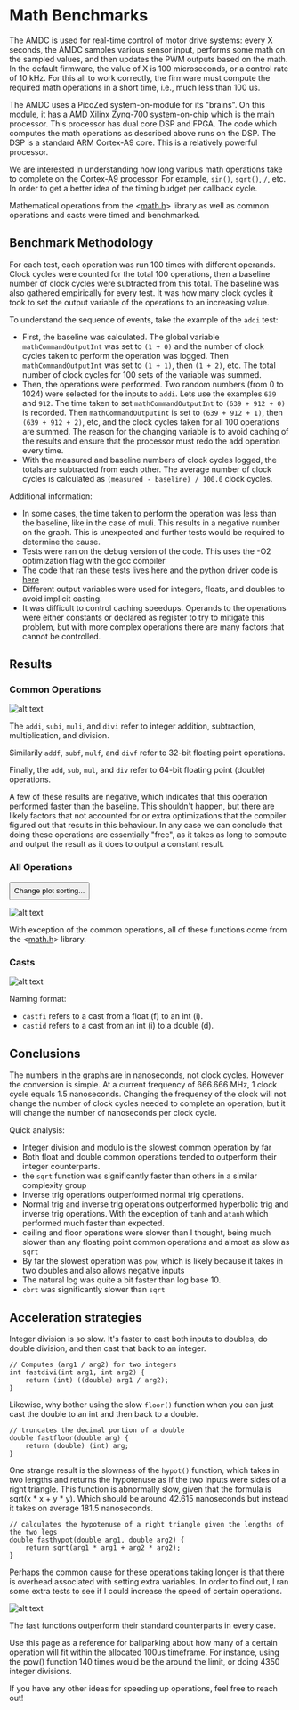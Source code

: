 # Math Benchmarks

The AMDC is used for real-time control of motor drive systems: every X seconds, the AMDC samples various sensor input, performs some math on the sampled values, and then updates the PWM outputs based on the math. In the default firmware, the value of X is 100 microseconds, or a control rate of 10 kHz. For this all to work correctly, the firmware must compute the required math operations in a short time, i.e., much less than 100 us.

The AMDC uses a PicoZed system-on-module for its "brains". On this module, it has a AMD Xilinx Zynq-700 system-on-chip which is the main processor. This processor has dual core DSP and FPGA. The code which computes the math operations as described above runs on the DSP. The DSP is a standard ARM Cortex-A9 core. This is a relatively powerful processor.

We are interested in understanding how long various math operations take to complete on the Cortex-A9 processor. For example, `sin()`, `sqrt()`, `/`, etc. In order to get a better idea of the timing budget per callback cycle.

Mathematical operations from the <[math.h](https://pubs.opengroup.org/onlinepubs/9699919799/basedefs/math.h.html)> library as well as common operations and casts were timed and benchmarked.

## Benchmark Methodology

For each test, each operation was run 100 times with different operands. Clock cycles were counted for the total 100 operations, then a baseline number of clock cycles were subtracted from this total. The baseline was also gathered empirically for every test. It was how many clock cycles it took to set the output variable of the operations to an increasing value.

To understand the sequence of events, take the example of the `addi` test:
- First, the baseline was calculated. The global variable `mathCommandOutputInt` was set to `(1 + 0)` and the number of clock cycles taken to perform the operation was logged. Then `mathCommandOutputInt` was set to `(1 + 1)`, then `(1 + 2)`, etc. The total number of clock cycles for 100 sets of the variable was summed.
- Then, the operations were performed. Two random numbers (from 0 to 1024) were selected for the inputs to `addi`. Lets use the examples `639` and `912`. The time taken to set `mathCommandOutputInt` to `(639 + 912 + 0)` is recorded. Then `mathCommandOutputInt` is set to `(639 + 912 + 1)`, then `(639 + 912 + 2)`, etc, and the clock cycles taken for all 100 operations are summed. The reason for the changing variable is to avoid caching of the results and ensure that the processor must redo the add operation every time.
- With the measured and baseline numbers of clock cycles logged, the totals are subtracted from each other. The average number of clock cycles is calculated as `(measured - baseline) / 100.0` clock cycles.

Additional information:
- In some cases, the time taken to perform the operation was less than the baseline, like in the case of muli. This results in a negative number on the graph. This is unexpected and further tests would be required to determine the cause.
- Tests were ran on the debug version of the code. This uses the -O2 optimization flag with the gcc compiler
- The code that ran these tests lives [here](https://github.com/Severson-Group/RyansRepo/blob/math/AMDC-Firmware/sdk/app_cpu1/user/usr/math/cmd/cmd_math.c) and the python driver code is [here](https://github.com/Severson-Group/RyansRepo/blob/math/AMDCmathBenchmarks.py)
- Different output variables were used for integers, floats, and doubles to avoid implicit casting.
- It was difficult to control caching speedups. Operands to the operations were either constants or declared as register to try to mitigate this problem, but with more complex operations there are many factors that cannot be controlled.

## Results

### Common Operations
![alt text](images/commonNanoseconds.svg)

The `addi`, `subi`, `muli`, and `divi` refer to integer addition, subtraction, multiplication, and division.

Similarily `addf`, `subf`, `mulf`, and `divf` refer to 32-bit floating point operations.

Finally, the `add`, `sub`, `mul`, and `div` refer to 64-bit floating point (double) operations.

A few of these results are negative, which indicates that this operation performed faster than the baseline. This shouldn't happen, but there are likely factors that not accounted for or extra optimizations that the compiler figured out that results in this behaviour. In any case we can conclude that doing these operations are essentially "free", as it takes as long to compute and output the result as it does to output a constant result.

### All Operations
<!-- START SECTION FOR PLOT WITH TOGGLE BUTTON -->

<script>
function toggle_plot() {
    var plot1 = document.getElementById("plot_show_1");
    var plot2 = document.getElementById("plot_show_2");

	plot1.style.display = plot1.style.display === 'none' ? 'block' : 'none';
	plot2.style.display = plot2.style.display === 'none' ? 'block' : 'none';
}
</script>

<button class="sd-badge sd-outline-light sd-text-light" style="cursor:pointer; padding:0.5em;" onclick="toggle_plot()">
Change plot sorting...
</button>

<div id="plot_show_1"  style="display:block;">

![alt text](images/allNanoseconds.svg)

</div>

<div id="plot_show_2"  style="display:none;">

![alt text](images/sortedNanoseconds.svg)

</div>

<!-- END SECTION FOR PLOT WITH TOGGLE BUTTON -->

With exception of the common operations, all of these functions come from the <[math.h](https://pubs.opengroup.org/onlinepubs/9699919799/basedefs/math.h.html)> library.

### Casts
![alt text](images/castNanoseconds.svg)

Naming format:
- `castfi` refers to a cast from a float (f) to an int (i).
- `castid` refers to a cast from an int (i) to a double (d).

## Conclusions

The numbers in the graphs are in nanoseconds, not clock cycles. However the conversion is simple. At a current frequency of 666.666 MHz, 1 clock cycle equals 1.5 nanoseconds. Changing the frequency of the clock will not change the number of clock cycles needed to complete an operation, but it will change the number of nanoseconds per clock cycle.

Quick analysis:
- Integer division and modulo is the slowest common operation by far
- Both float and double common operations tended to outperform their integer counterparts.
- the `sqrt` function was significantly faster than others in a similar complexity group
- Inverse trig operations outperformed normal trig operations.
- Normal trig and inverse trig operations outperformed hyperbolic trig and inverse trig operations. With the exception of `tanh` and `atanh` which performed much faster than expected.
- ceiling and floor operations were slower than I thought, being much slower than any floating point common operations and almost as slow as `sqrt`
- By far the slowest operation was `pow`, which is likely because it takes in two doubles and also allows negative inputs
- The natural log was quite a bit faster than log base 10.
- `cbrt` was significantly slower than `sqrt`

## Acceleration strategies

Integer division is so slow. It's faster to cast both inputs to doubles, do double division, and then cast that back to an integer.
```
// Computes (arg1 / arg2) for two integers
int fastdivi(int arg1, int arg2) {
	return (int) ((double) arg1 / arg2);
}
```

Likewise, why bother using the slow `floor()` function when you can just cast the double to an int and then back to a double.
```
// truncates the decimal portion of a double
double fastfloor(double arg) {
	return (double) (int) arg;
}
```

One strange result is the slowness of the `hypot()` function, which takes in two lengths and returns the hypotenuse as if the two inputs were sides of a right triangle. This function is abnormally slow, given that the formula is sqrt(x * x + y * y). Which should be around 42.615 nanoseconds but instead it takes on average 181.5 nanoseconds.
```
// calculates the hypotenuse of a right triangle given the lengths of the two legs
double fasthypot(double arg1, double arg2) {
	return sqrt(arg1 * arg1 + arg2 * arg2);
}
```

Perhaps the common cause for these operations taking longer is that there is overhead associated with setting extra variables. In order to find out, I ran some extra tests to see if I could increase the speed of certain operations.

![alt text](images/accelNanoseconds.svg)

The fast functions outperform their standard counterparts in every case.

Use this page as a reference for ballparking about how many of a certain operation will fit within the allocated 100us timeframe. For instance, using the pow() function 140 times would be the around the limit, or doing 4350 integer divisions.

If you have any other ideas for speeding up operations, feel free to reach out!